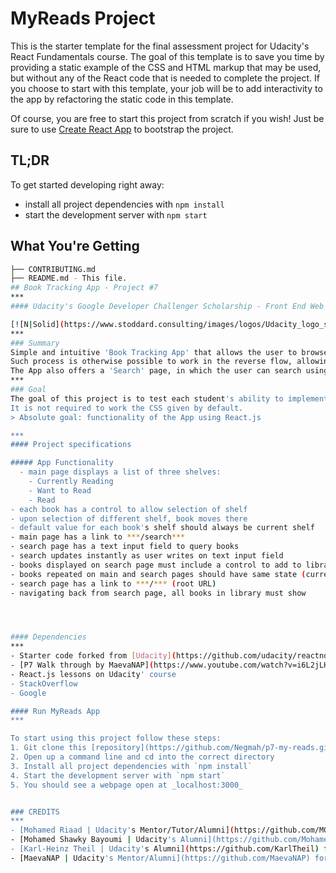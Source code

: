﻿# MyReads Project

This is the starter template for the final assessment project for Udacity's React Fundamentals course. The goal of this template is to save you time by providing a static example of the CSS and HTML markup that may be used, but without any of the React code that is needed to complete the project. If you choose to start with this template, your job will be to add interactivity to the app by refactoring the static code in this template.

Of course, you are free to start this project from scratch if you wish! Just be sure to use [Create React App](https://github.com/facebookincubator/create-react-app) to bootstrap the project.

## TL;DR

To get started developing right away:

* install all project dependencies with `npm install`
* start the development server with `npm start`

## What You're Getting
```bash
├── CONTRIBUTING.md
├── README.md - This file.
## Book Tracking App - Project #7
***
#### Udacity's Google Developer Challenger Scholarship - Front End Web Development

[![N|Solid](https://www.stoddard.consulting/images/logos/Udacity_logo_small.png)](https://www.stoddard.consulting/images/logos/Udacity_logo_small.png)
***
### Summary
Simple and intuitive 'Book Tracking App' that allows the user to browse from books from a certain library and add any desired books to the previously designated shelves, such as "Currently Reading", "Want to Read", etc.
Such process is otherwise possible to work in the reverse flow, allowing user to remove any book from any shelf.
The App also offers a 'Search' page, in which the user can search using multiple words and it will render results timely, according to each character written.
***
### Goal
The goal of this project is to test each student's ability to implement their knowledge of React.js, by creating a bookshelf app that allows the user to select and categorize books they have read, are currently reading, or want to read. The project emphasizes using React to build the application and provides an API server and client library that the student will use to persist information as the user interacts with the application.
It is not required to work the CSS given by default.
> Absolute goal: functionality of the App using React.js

***
#### Project specifications

##### App Functionality
  - main page displays a list of three shelves:
    - Currently Reading
    - Want to Read
    - Read
- each book has a control to allow selection of shelf
- upon selection of different shelf, book moves there
- default value for each book's shelf should always be current shelf
- main page has a link to ***/search***
- search page has a text input field to query books
- search updates instantly as user writes on text input field
- books displayed on search page must include a control to add to library (desired shelf)
- books repeated on main and search pages should have same state (current shelf in control must be the same)
- search page has a link to ***/*** (root URL)
- navigating back from search page, all books in library must show




#### Dependencies
***
- Starter code forked from [Udacity](https://github.com/udacity/reactnd-project-myreads-starter).
- [P7 Walk through by MaevaNAP](https://www.youtube.com/watch?v=i6L2jLHV9j8&t=8988s&index=4&list=PLhYFhnOrUt-UprG5X58iKZXcJjBfH7-71)
- React.js lessons on Udacity' course
- StackOverflow
- Google

#### Run MyReads App
***

To start using this project follow these steps:
1. Git clone this [repository](https://github.com/Negmah/p7-my-reads.git).
2. Open up a command line and cd into the correct directory
3. Install all project dependencies with `npm install`
4. Start the development server with `npm start`
5. You should see a webpage open at _localhost:3000_


### CREDITS
***
- [Mohamed Riaad | Udacity's Mentor/Tutor/Alumni](https://github.com/MOhammedRiaad/) - a constant friend, guide, helper, mentor and full-on support provider for this (and all) projects
- [Mohamed Shawky Bayoumi | Udacity's Alumni](https://github.com/MohamedShawkyBayoumi) - my best friend and awesome helper throughout every project, as well as constant motivation
- [Karl-Heinz Theil | Udacity's Alumni](https://github.com/KarlTheil) for reaching out, providing solutions, clear explanations and powerful debugging
- [MaevaNAP | Udacity's Mentor/Alumni](https://github.com/MaevaNAP) for one of the best walk throughs, made with love, for 4 hours in a row, for all students in need of a good and clear explanation! A powerful student and an inspiration!
